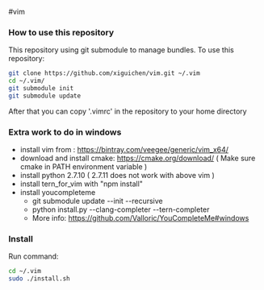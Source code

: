 #vim

### How to use this repository
This repository using git submodule to manage bundles. To use this repository:
```bash
git clone https://github.com/xiguichen/vim.git ~/.vim
cd ~/.vim/
git submodule init
git submodule update
```
After that you can copy '.vimrc' in the repository to your home directory


### Extra work to do in windows
* install vim from : https://bintray.com/veegee/generic/vim_x64/
* download and install cmake: https://cmake.org/download/  ( Make sure cmake in PATH environment variable )
* install python 2.7.10 ( 2.7.11 does not work with above vim )
* install tern_for_vim with "npm install"
* install youcompleteme
  * git submodule update --init --recursive
  * python install.py --clang-completer --tern-completer
  * More info: https://github.com/Valloric/YouCompleteMe#windows


### Install
Run command:
```bash
cd ~/.vim
sudo ./install.sh
```
